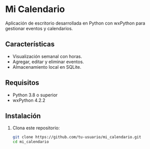 # Mi Calendario

Aplicación de escritorio desarrollada en Python con wxPython para gestionar eventos y calendarios.

## Características
- Visualización semanal con horas.
- Agregar, editar y eliminar eventos.
- Almacenamiento local en SQLite.

## Requisitos
- Python 3.8 o superior
- wxPython 4.2.2

## Instalación
1. Clona este repositorio:
   ```bash
   git clone https://github.com/tu-usuario/mi_calendario.git
   cd mi_calendario
